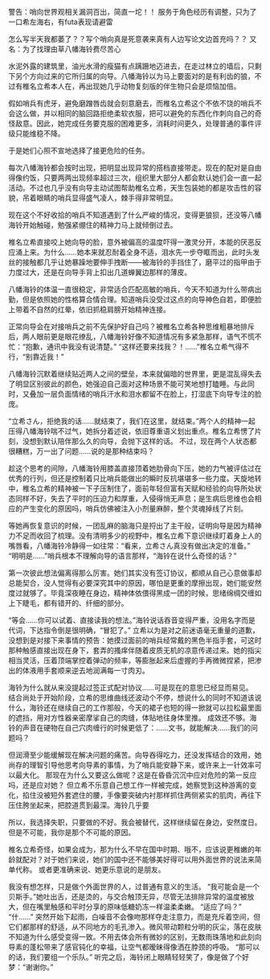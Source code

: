 
警告：哨向世界观相关漏洞百出，简直一坨！！
服务于角色经历有调整，只为了一口希左海右，有futa表现请避雷




怎么写半天我都萎了？？写个哨向真是死意袭来真有人边写论文边首充吗？？
又名：为了找理由草八幡海铃费尽苦心




水泥外露的建筑里，油光水滑的瘦猫有点蹒跚地迈进去，在走过林立的墙后，只剩下另个方向过来的它所归属的向导。八幡海铃以为马上要面对的是有利齿的狼，不过有椎名立希本人在，再出现她几乎动物复刻版的伴生物只会是烦恼加倍。

假如哨兵有虎牙，避免磨蹭唇齿就会刻意磨去，而椎名立希这个不依不饶的哨兵不会这么做，并以相同的脑回路拒绝柔软衣服，把可以避免的东西化作刺向自己的奇怪敌意。因此，她完成任务要克服的困难更多，消耗时间更久，处理普通的事件评级只能维稳不降。

于是她们心照不宣地选择了接更危险的任务。

每次八幡海铃都会按时出现，把明显出现异常的搭档直接带走。现在的配对是自由得像约饭，只要两两出现频率超过三次，组织里大部分人都会默认她们会一直一起活动。不过也几乎没有向导主动试图帮助椎名立希，天生包装她的都是攻击性的容貌，吊着眼睛的哨兵显得盛气凌人，棘手得非常明显。

现在这个不好收拾的哨兵不知道遇到了什么严峻的情况，变得更狼狈，还没等八幡海铃开始触碰，勉强紧绷住的精神力马上就倾倒过去。

椎名立希直接咬上她向导的脸，意外被偏高的温度吓得一激灵分开，本能的厌恶反应涌上来。为什么……她本来就忍耐着全身不适，泪水先一步夺眶而出，此时头发丝的接触都几乎让她暴躁地要伸手拽断——被海铃的手挡住了，磨平过的指甲由于力度过大，还是在向导手背上扣出几道蝉翼边那样的薄皮。

八幡海铃的体温一直很稳定，非常适合匹配高敏的哨兵，今天不知道为什么带病出勤，但是依照她的性格算合情合理。知道哨兵没受过这点的向导神色自若，即便脸上带着不自然的红晕，依旧抓稳肩膀开始精神连接。

正常向导会在对接哨兵之前不先保护好自己吗？被椎名立希各种思维粗暴地排斥后，两人眼前更是眼花缭乱，八幡海铃好像不知道情况有多紧急那样，语气不慌不忙：“抱歉，通讯中我没有说清楚。”
“这样还要来找我？！……”椎名立希气得不行，“别靠近我！”

八幡海铃沉默着继续贴近两人之间的壁垒，本来就偏暗的世界里，更是混乱得失去了明显区别彼此的颜色，她强迫自己面对这种场景不能可笑地想打瞌睡。与此同时，又叠加一层负面情绪的哨兵汗水和泪水都留不在脸上，打湿底下向导专注的脸庞。

“立希さん，拒绝我的话……就结束了，我们在这里，就结束。”两个人的精神一起压得八幡海铃喘不过气，她拆分着述说，依旧尊重语义划出重点。椎名立希愣了片刻，没想到默认陪伴那么久的向导，会抛下这样的话。
不过，现在两个人状态都很糟糕，万一出了问题……说的是那种结束吗？

趁这个思考的间隙，八幡海铃用膝盖直接顶着她肋骨向下压，她的力气被评估过在优秀的行列，但还是控制着只比哨兵能做出的瞬时反抗堪堪多一些力度。天旋地转中，椎名立希的精神被一下子压制住了，面前年轻但富有天赋和经验的向导所处状态同样不好，失去了平时的压迫力和厚重，入侵得悄无声息；是生病后思维也会相应的产生变化的原因吗，哨兵仿佛被注入小剂量麻醉，整个灵魂掉线了片刻。

等她再恢复意识的时候，一团乱麻的脑海只是捋出了主干般，证明向导是因为精神力不足而收回了梳理。没有清明多少的视野中，椎名立希下意识继续盯着身上人的嘴唇看，八幡海铃冷静得一如往常：“看来，立希さん真没有做出决定的准备。”
“明明是……”哨兵根本不理解向导的语言那样，“海铃在说什么奇怪的话？”

第一次彼此想法偏离得那么厉害。她们其实没有签订协议，都顺从自己心意做事却总能契合，没人觉得有必要深究其中的原因，哪怕是更重的摩擦出现，她们能安然度过就够了。毕竟深夜睡在身边，精神体依偎得黑成一团的时候，思绪绵绸交缠如上下睫毛，都有错开的、纤细的部分。

“等会……你可以试着、直接读我的想法。”海铃说话吞音变得严重，没用名字而是代词，下达指令倒是很明确，“冒犯了。”
立希以为是对之前迷语毫无重量的道歉，没想到是对接下来事情的预告：她摸过面前的哨兵经常戴的黑色半指手套，可这时那种触感直接出现在身下，套弄的搔痒伴随着皮质无机的凉意传递过来。她的指尖相当灵活，压着顶端掌控着弹动的频率，等膨胀起来后虚握的手再微微捏紧，把渗出的体液用手套顺来逆去地润满每一寸肉刃。

海铃为什么就从来没提起过签正式配对协议……可是现在的意思已经显而易见。
结合尚处于开始阶段，立希的思维曲线还波动个不停，想说什么的同时不知道该说什么，海铃还在继续自己的工作那般，今天的裙子也短的得一掀就可以拉松最里面的遮挡，用对方性器亲密摩挲自己的肉缝，体贴地往身体里推。
成效还不够。海铃的声音在硬物在自己穴肉缠行的时候更低了：……文书，就能解决……我们的问题吗？

但润滑至少能缓解现在解决问题的痛苦。向导吞得吃力，还没发挥结合的效用，她尚存的理智引导他思考向导素的事情，为了哨兵能安静下来，或许来上一针效率可以最大化。
那现在为什么又要这么做呢？这是在昏昏沉沉中应对危险的第一反应吗，还是应对她？
但立希不乐意自己想工作一样被完成，她察觉到这种游离的变化，掐住没被短外套遮住的腰，手像要突破内衬那样抓住两侧紧实的肌肉，再往下压住胯坐起来，把腔道贯到最深。海铃几乎要




所以，我选择失职，只要做的不好。我会被替代，这样继续留在身边，安然度日。
但是不可能，我你是那个不可能的原因。


椎名立希奇怪，如果会成为，那为什么不早在国中时期、哦不，应该说更稚嫩的年龄就配对？对于她们来说，她们的国中还不能够美好得可以用外面世界的说法来简单代称。
或者更准确来说、她更乐意说的是朋友。

我没有想怎样，只是做个外面世界的人，过普通有意义的生活。
“我可能会是一个贝斯手。”她吐出舌，还是烫的，与交合触顶无异，尽管无法排除异常的温度被放大，但在嘴里触感和平时分享的原味低糖奶冻一样温柔柔嫩。
“适应了吗？”
“什……”
突然开始下起雨，白噪音不会像吻那样夺走注意力，而是充斥着空间，但它们都那样的舒适，从不同地方的毛孔渗入。微风带动颗粒分明的灰尘，落在皮肤不知道为什么感受变得一致。不用去体会所有微妙的区别，无数雨珠落地和此刻向导素的蓬松带来了感官钝化的幸福，让空气都暧昧得像洒在脖颈的呼吸。
“那可以的话，我们要组一个乐队。”
听完之后，海铃闭上眼睛轻轻笑了，像是做了个好梦：“谢谢你。”

